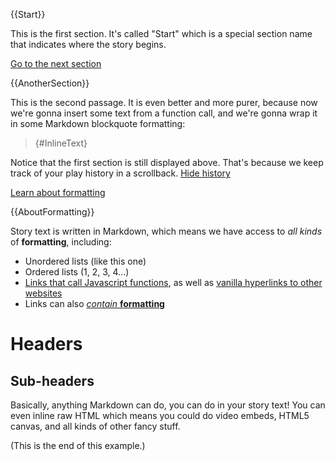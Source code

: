 {{Start}}

This is the first section. It's called "Start" which is a special section name that indicates where the story begins.

[Go to the next section]({@AnotherSection})

{{AnotherSection}}

This is the second passage. It is even better and more purer, because now we're gonna insert some text from a function call, and we're gonna wrap it in some Markdown blockquote formatting:

>{#InlineText}

Notice that the first section is still displayed above. That's because we keep track of your play history in a scrollback. [Hide history]({#ToggleHistory})

[Learn about formatting]({@AboutFormatting})

{{AboutFormatting}}

Story text is written in Markdown, which means we have access to *all kinds* of **formatting**, including:

- Unordered lists (like this one)
- Ordered lists (1, 2, 3, 4...)
- [Links that call Javascript functions]({#RaiseAlert}), as well as [vanilla hyperlinks to other websites](https://google.com)
- Links can also [*contain* **formatting**]({#RaiseAlert})

# Headers

## Sub-headers

Basically, anything Markdown can do, you can do in your story text! You can even inline <span color="#ff0000">raw HTML</span> which means you could do video embeds, HTML5 canvas, and all kinds of other fancy stuff.

(This is the end of this example.)
